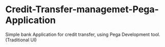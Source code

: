 # Credit-Transfer-managemet-Pega-Application
Simple bank Application for credit transfer, using Pega Development tool. (Traditional UI) 
